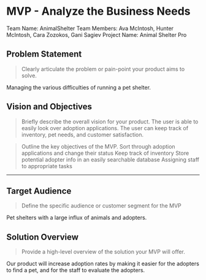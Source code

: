 # MVP \- Analyze the Business Needs

Team Name:  AnimalShelter
Team Members: Ava McIntosh, Hunter McIntosh, Cara Zozokos, Gani Sagiev
Project Name: Animal Shelter Pro

## Problem Statement

> Clearly articulate the problem or pain-point your product aims to solve.      	

Managing the various difficulties of running a pet shelter. 

## Vision and Objectives

> Briefly describe the overall vision for your product.
  > The user is able to easily look over adoption applications. The user can keep track of inventory, pet needs, and customer satisfaction.  

> Outline the key objectives of the MVP.
  > Sort through adoption applications and change their status
  > Keep track of inventory
  > Store potential adopter info in an easily searchable database
  > Assigning staff to appropriate tasks 

*** 

## Target Audience

> Define the specific audience or customer segment for the MVP

Pet shelters with a large influx of animals and adopters. 

## Solution Overview

> Provide a high-level overview of the solution your MVP will offer.

  Our product will increase adoption rates by making it easier for the adopters to find a pet, and for the staff to evaluate the adopters. 
